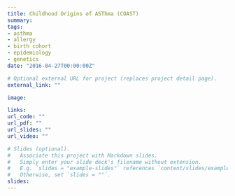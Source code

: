 ```yaml
---
title: Childhood Origins of ASThma (COAST)
summary: 
tags:
- asthma
- allergy
- birth cohort
- epidemiology
- genetics
date: "2016-04-27T00:00:00Z"

# Optional external URL for project (replaces project detail page).
external_link: ""

image:

links:
url_code: ""
url_pdf: ""
url_slides: ""
url_video: ""

# Slides (optional).
#   Associate this project with Markdown slides.
#   Simply enter your slide deck's filename without extension.
#   E.g. `slides = "example-slides"` references `content/slides/example-slides.md`.
#   Otherwise, set `slides = ""`.
slides: 
---
```


